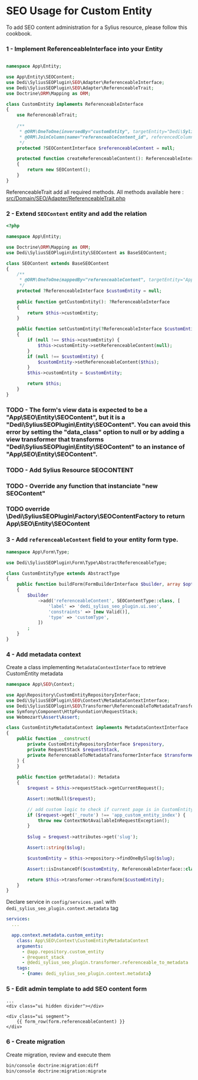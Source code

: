
# SEO Usage for Custom Entity

To add SEO content administration for a Sylius resource, please follow this cookbook.

### 1 - Implement ReferenceableInterface into your Entity

```php

namespace App\Entity;

use App\Entity\SEOContent;
use Dedi\SyliusSEOPlugin\SEO\Adapter\ReferenceableInterface;
use Dedi\SyliusSEOPlugin\SEO\Adapter\ReferenceableTrait;
use Doctrine\ORM\Mapping as ORM;

class CustomEntity implements ReferenceableInterface
{
    use ReferenceableTrait;
    
    /**
     * @ORM\OneToOne(inversedBy="customEntity", targetEntity="Dedi\SyliusSEOPlugin\Entity\SEOContentInterface", cascade={"persist", "remove"})
     * @ORM\JoinColumn(name="referenceableContent_id", referencedColumnName="id", onDelete="SET NULL")
     */
    protected ?SEOContentInterface $referenceableContent = null;

    protected function createReferenceableContent(): ReferenceableInterface
    {
        return new SEOContent();
    }
}
```

ReferenceableTrait add all required methods. All methods available here : [src/Domain/SEO/Adapter/ReferenceableTrait.php](src/Domain/SEO/Adapter/ReferenceableTrait.php)


### 2 - Extend `SEOContent` entity and add the relation

```php
<?php

namespace App\Entity;

use Doctrine\ORM\Mapping as ORM;
use Dedi\SyliusSEOPlugin\Entity\SEOContent as BaseSEOContent;

class SEOContent extends BaseSEOContent
{
    /**
     * @ORM\OneToOne(mappedBy="referenceableContent", targetEntity="App\Entity\CustomEntity", cascade={"persist", "remove"})
     */
    protected ?ReferenceableInterface $customEntity = null;
    
    public function getCustomEntity(): ?ReferenceableInterface
    {
        return $this->customEntity;
    }

    public function setCustomEntity(?ReferenceableInterface $customEntity): static 
    {
        if (null !== $this->customEntity) {
            $this->customEntity->setReferenceableContent(null);
        }
        if (null !== $customEntity) {
            $customEntity->setReferenceableContent($this);
        }
        $this->customEntity = $customEntity;

        return $this;
    }
}
```


###  TODO - The form's view data is expected to be a "App\SEO\Entity\SEOContent", but it is a "Dedi\SyliusSEOPlugin\Entity\SEOContent". You can avoid this error by setting the "data_class" option to null or by adding a view transformer that transforms "Dedi\SyliusSEOPlugin\Entity\SEOContent" to an instance of "App\SEO\Entity\SEOContent".

### TODO - Add Sylius Resource SEOCONTENT

### TODO - Override any function that instanciate "new SEOContent"

### TODO override \Dedi\SyliusSEOPlugin\Factory\SEOContentFactory to return App\SEO\Entity\SEOContent


### 3 - Add `referenceableContent` field to your entity form type.

```php
namespace App\Form\Type;

use Dedi\SyliusSEOPlugin\Form\Type\AbstractReferenceableType;

class CustomEntityType extends AbstractType
{
    public function buildForm(FormBuilderInterface $builder, array $options)
    {
        $builder
            ->add('referenceableContent', SEOContentType::class, [
                'label' => 'dedi_sylius_seo_plugin.ui.seo',
                'constraints' => [new Valid()],
                'type' => 'customType',
            ])
        ;
    }
}
```

### 4 - Add metadata context

Create a class implementing `MetadataContextInterface` to retrieve CustomEntity metadata
```php
namespace App\SEO\Context;

use App\Repository\CustomEntityRepositoryInterface;
use Dedi\SyliusSEOPlugin\SEO\Context\MetadataContextInterface;
use Dedi\SyliusSEOPlugin\SEO\Transformer\ReferenceableToMetadataTransformerInterface;
use Symfony\Component\HttpFoundation\RequestStack;
use Webmozart\Assert\Assert;

class CustomEntityMetadataContext implements MetadataContextInterface
{
    public function __construct(
        private CustomEntityRepositoryInterface $repository,
        private RequestStack $requestStack,
        private ReferenceableToMetadataTransformerInterface $transformer,
    ) {
    }
    
    public function getMetadata(): Metadata
    {
        $request = $this->requestStack->getCurrentRequest();

        Assert::notNull($request);

        // add custom logic to check if current page is in CustomEntity context
        if ($request->get('_route') !== 'app_custom_entity_index') {
            throw new ContextNotAvailableInRequestException();
        }
        
        $slug = $request->attributes->get('slug');

        Assert::string($slug);

        $customEntity = $this->repository->findOneBySlug($slug);

        Assert::isInstanceOf($customEntity, ReferenceableInterface::class);

        return $this->transformer->transform($customEntity);
    }
}
```

Declare service in `config/services.yaml` with `dedi_sylius_seo_plugin.context.metadata` tag

```yaml
services:
  ...

  app.context.metadata.custom_entity:
    class: App\SEO\Context\CustomEntityMetadataContext
    arguments:
      - @app.repository.custom_entity
      - @request_stack
      - @dedi_sylius_seo_plugin.transformer.referenceable_to_metadata
    tags:
      - {name: dedi_sylius_seo_plugin.context.metadata}
```


### 5 - Edit admin template to add SEO content form

```twig
...
<div class="ui hidden divider"></div>

<div class="ui segment">
    {{ form_row(form.referenceableContent) }}
</div>
```

### 6 - Create migration

Create migration, review and execute them

```bash
bin/console doctrine:migration:diff
bin/console doctrine:migration:migrate
```
